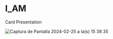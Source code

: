 # I_AM
Card Presentation



![Captura de Pantalla 2024-02-25 a la(s) 15 38 35](https://github.com/infantez/I_AM/assets/5323433/1d3c4919-717d-4106-8a13-b8e75abe79a1)
